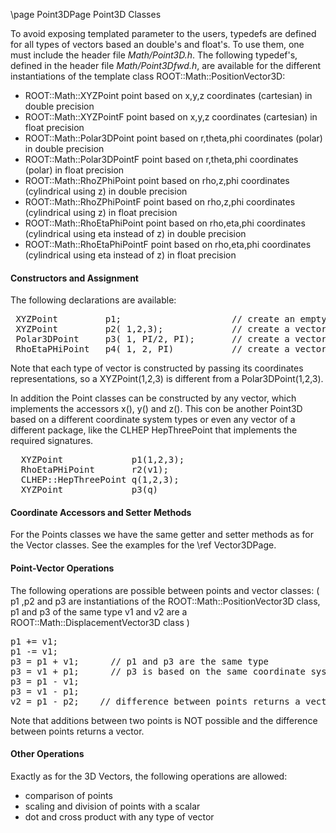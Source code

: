 \page Point3DPage Point3D Classes

To avoid exposing templated parameter to the users, typedefs are defined for all types of vectors based an double's and float's. To use them, one must include the header file _Math/Point3D.h_. The following typedef's, defined in the header file _Math/Point3Dfwd.h_, are available for the different instantiations of the template class ROOT::Math::PositionVector3D:

*   ROOT::Math::XYZPoint point based on x,y,z coordinates (cartesian) in double precision
*   ROOT::Math::XYZPointF point based on x,y,z coordinates (cartesian) in float precision
*   ROOT::Math::Polar3DPoint point based on r,theta,phi coordinates (polar) in double precision
*   ROOT::Math::Polar3DPointF point based on r,theta,phi coordinates (polar) in float precision
*   ROOT::Math::RhoZPhiPoint point based on rho,z,phi coordinates (cylindrical using z) in double precision
*   ROOT::Math::RhoZPhiPointF point based on rho,z,phi coordinates (cylindrical using z) in float precision
*   ROOT::Math::RhoEtaPhiPoint point based on rho,eta,phi coordinates (cylindrical using eta instead of z) in double precision
*   ROOT::Math::RhoEtaPhiPointF point based on rho,eta,phi coordinates (cylindrical using eta instead of z) in float precision

#### Constructors and Assignment

The following declarations are available:

<pre> XYZPoint         p1;                     // create an empty vector (x = 0, y = 0, z = 0)
 XYZPoint         p2( 1,2,3);             // create a vector with x=1, y = 2, z = 3;
 Polar3DPoint     p3( 1, PI/2, PI);       // create a vector with r = 1, theta = PI/2 and phi=PI
 RhoEtaPHiPoint   p4( 1, 2, PI)           // create a vector with rho= 1, eta = 2, phi = PI
</pre>

Note that each type of vector is constructed by passing its coordinates representations, so a XYZPoint(1,2,3) is different from a Polar3DPoint(1,2,3).

In addition the Point classes can be constructed by any vector, which implements the accessors x(), y() and z(). This con be another Point3D based on a different coordinate system types or even any vector of a different package, like the CLHEP HepThreePoint that implements the required signatures.

<pre>  XYZPoint             p1(1,2,3);
  RhoEtaPHiPoint       r2(v1);
  CLHEP::HepThreePoint q(1,2,3);
  XYZPoint             p3(q)
</pre>

#### Coordinate Accessors and Setter Methods

For the Points classes we have the same getter and setter methods as for the Vector classes. See the examples for the \ref Vector3DPage.

#### Point-Vector Operations

The following operations are possible between points and vector classes: ( p1 ,p2 and p3 are instantiations of the ROOT::Math::PositionVector3D class, p1 and p3 of the same type v1 and v2 are a ROOT::Math::DisplacementVector3D class )

<pre>p1 += v1;
p1 -= v1;
p3 = p1 + v1;      // p1 and p3 are the same type
p3 = v1 + p1;      // p3 is based on the same coordinate system as v1
p3 = p1 - v1;
p3 = v1 - p1;
v2 = p1 - p2;    // difference between points returns a vector v2 based on the same coordinate system as p1
</pre>

Note that additions between two points is NOT possible and the difference between points returns a vector.

#### Other Operations

Exactly as for the 3D Vectors, the following operations are allowed:

*   comparison of points
*   scaling and division of points with a scalar
*   dot and cross product with any type of vector
